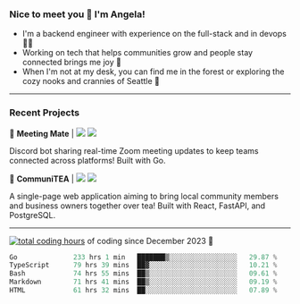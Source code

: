 ### Nice to meet you 👋 I'm Angela!

- I'm a backend engineer with experience on the full-stack and in devops 👩‍💻
- Working on tech that helps communities grow and people stay connected brings me joy 🤝
- When I'm not at my desk, you can find me in the forest or exploring the cozy nooks and crannies of Seattle 🧋

---

### Recent Projects

👾 **Meeting Mate** | [![](https://img.shields.io/badge/Code-violet.svg?style=flat-square)](https://github.com/angelajfisher/meeting-mate) [![](https://img.shields.io/badge/Site-violet.svg?style=flat-square)](https://angelajfisher.com/projects/meeting-mate)

Discord bot sharing real-time Zoom meeting updates to keep teams connected across platforms! Built with Go.

🍵 **CommuniTEA** | [![](https://img.shields.io/badge/Code-green.svg?style=flat-square)](https://gitlab.com/angelajfisher/communiTEA) [![](https://img.shields.io/badge/Demo-green.svg?style=flat-square)](https://angelajfisher.gitlab.io/communiTEA/)

A single-page web application aiming to bring local community members and business owners together over tea!  Built with React, FastAPI, and PostgreSQL.

---

<a href="https://wakatime.com/@018c1e94-8745-411f-aea1-f33be044d952"><img src="https://wakatime.com/badge/user/018c1e94-8745-411f-aea1-f33be044d952.svg?style=flat-square" alt="total coding hours" /></a> of coding since December 2023 🌊<br>
<!--START_SECTION:waka-->

```go
Go              233 hrs 1 min   ███████▒░░░░░░░░░░░░░░░░░   29.87 %
TypeScript      79 hrs 39 mins  ██▓░░░░░░░░░░░░░░░░░░░░░░   10.21 %
Bash            74 hrs 55 mins  ██▒░░░░░░░░░░░░░░░░░░░░░░   09.61 %
Markdown        71 hrs 41 mins  ██▒░░░░░░░░░░░░░░░░░░░░░░   09.19 %
HTML            61 hrs 32 mins  ██░░░░░░░░░░░░░░░░░░░░░░░   07.89 %
```

<!--END_SECTION:waka--> 
